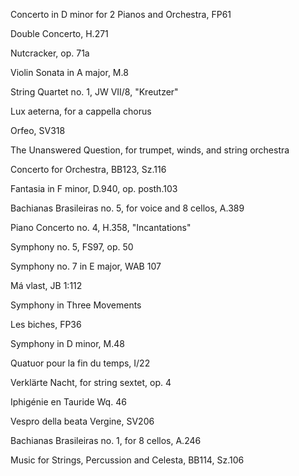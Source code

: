 Concerto in D minor for 2 Pianos and Orchestra,
FP61


Double Concerto,
H.271

Nutcracker,
op. 71a

Violin Sonata in A major,
M.8

String Quartet no. 1,
JW VII/8,
"Kreutzer"


Lux aeterna, for
a cappella chorus 


Orfeo,
SV318


The Unanswered Question, for trumpet,
winds,
and string orchestra


Concerto for Orchestra,
BB123,
Sz.116


Fantasia in F minor, D.940, op.
posth.103


Bachianas Brasileiras no. 5, for voice and 8 cellos,
A.389


Piano Concerto no. 4,
H.358,
"Incantations"


Symphony no. 5,
FS97,
op. 50


Symphony no. 7 in E major,
WAB 107


Má vlast,
JB 1:112


Symphony in
Three Movements


Les biches,
FP36


Symphony in D minor, M.48



Quatuor pour la fin du temps,
I/22


Verklärte Nacht, for
string sextet,
op. 4



Iphigénie en Tauride
Wq. 46

Vespro della beata Vergine,
SV206

Bachianas Brasileiras no. 1, for 8 cellos,
A.246

Music for Strings, Percussion and Celesta,
BB114,
Sz.106